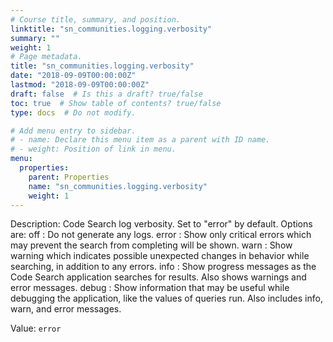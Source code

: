 ```yaml
---
# Course title, summary, and position.
linktitle: "sn_communities.logging.verbosity"
summary: ""
weight: 1
# Page metadata.
title: "sn_communities.logging.verbosity"
date: "2018-09-09T00:00:00Z"
lastmod: "2018-09-09T00:00:00Z"
draft: false  # Is this a draft? true/false
toc: true  # Show table of contents? true/false
type: docs  # Do not modify.

# Add menu entry to sidebar.
# - name: Declare this menu item as a parent with ID name.
# - weight: Position of link in menu.
menu:
  properties:
    parent: Properties
    name: "sn_communities.logging.verbosity"
    weight: 1
---
```


Description: Code Search log verbosity. Set to "error" by default. Options are:
off : Do not generate any logs.
error : Show only critical errors which may prevent the search from completing will be shown.
warn : Show warning which indicates possible unexpected changes in behavior while searching, in addition to any errors.
info : Show progress messages as the Code Search application searches for results. Also shows warnings and error messages.
debug : Show information that may be useful while debugging the application, like the values of queries run. Also includes info, warn, and error messages.


Value: `error`